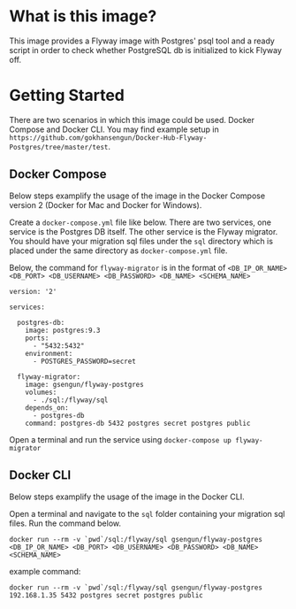 # What is this image?

This image provides a Flyway image with Postgres' psql tool and a ready script in order to check whether PostgreSQL db is initialized to kick Flyway off.

# Getting Started

There are two scenarios in which this image could be used. Docker Compose and Docker CLI. You may find example setup in `https://github.com/gokhansengun/Docker-Hub-Flyway-Postgres/tree/master/test`.

## Docker Compose

Below steps examplify the usage of the image in the Docker Compose version 2 (Docker for Mac and Docker for Windows).

Create a `docker-compose.yml` file like below. There are two services, one service is the Postgres DB itself. The other service is the Flyway migrator. You should have your migration sql files under the `sql` directory which is placed under the same directory as `docker-compose.yml` file.

Below, the command for `flyway-migrator` is in the format of `<DB_IP_OR_NAME> <DB_PORT> <DB_USERNAME> <DB_PASSWORD> <DB_NAME> <SCHEMA_NAME>`

```docker
version: '2'

services:

  postgres-db:
    image: postgres:9.3
    ports:
      - "5432:5432"
    environment:
      - POSTGRES_PASSWORD=secret

  flyway-migrator:
    image: gsengun/flyway-postgres
    volumes:
      - ./sql:/flyway/sql
    depends_on:
      - postgres-db
    command: postgres-db 5432 postgres secret postgres public
```

Open a terminal and run the service using `docker-compose up flyway-migrator`

## Docker CLI

Below steps examplify the usage of the image in the Docker CLI.

Open a terminal and navigate to the `sql` folder containing your migration sql files. Run the command below.

```
docker run --rm -v `pwd`/sql:/flyway/sql gsengun/flyway-postgres <DB_IP_OR_NAME> <DB_PORT> <DB_USERNAME> <DB_PASSWORD> <DB_NAME> <SCHEMA_NAME>
```

example command:

```
docker run --rm -v `pwd`/sql:/flyway/sql gsengun/flyway-postgres 192.168.1.35 5432 postgres secret postgres public
```


